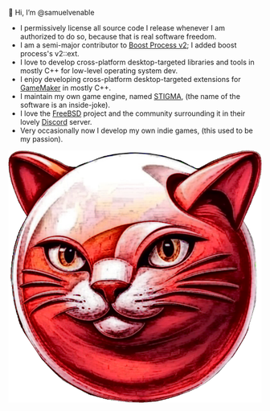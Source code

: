 👋 Hi, I’m @samuelvenable

- I permissively license all source code I release whenever I am authorized to do so, because that is real software freedom.
- I am a semi-major contributor to [Boost Process v2](https://github.com/boostorg/process); I added boost process's v2::ext.
- I love to develop cross-platform desktop-targeted libraries and tools in mostly C++ for low-level operating system dev.
- I enjoy developing cross-platform desktop-targeted extensions for [GameMaker](https://gamemaker.io) in mostly C++.
- I maintain my own game engine, named [STIGMA](https://github.com/samuelvenable/stigma-dev), (the name of the software is an inside-joke).
- I love the [FreeBSD](https://freebsd.org) project and the community surrounding it in their lovely [Discord](https://discord.com) server.
- Very occasionally now I develop my own indie games, (this used to be my passion).

![Kitty FreeBSD](freebsd-logo-rev.png)
